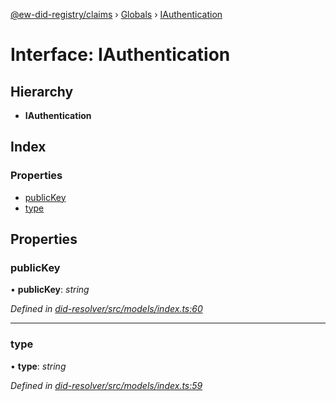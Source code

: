 [@ew-did-registry/claims](../README.md) › [Globals](../globals.md) › [IAuthentication](iauthentication.md)

# Interface: IAuthentication

## Hierarchy

* **IAuthentication**

## Index

### Properties

* [publicKey](iauthentication.md#publickey)
* [type](iauthentication.md#type)

## Properties

###  publicKey

• **publicKey**: *string*

*Defined in [did-resolver/src/models/index.ts:60](https://github.com/energywebfoundation/ew-did-registry/blob/5d189a3/packages/did-resolver/src/models/index.ts#L60)*

___

###  type

• **type**: *string*

*Defined in [did-resolver/src/models/index.ts:59](https://github.com/energywebfoundation/ew-did-registry/blob/5d189a3/packages/did-resolver/src/models/index.ts#L59)*
